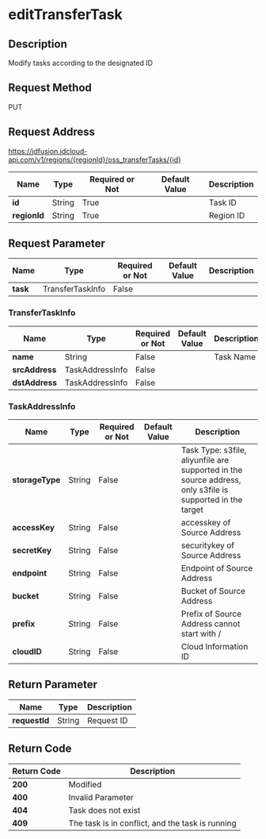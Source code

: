 # editTransferTask


## Description
Modify tasks according to the designated ID

## Request Method
PUT

## Request Address
https://jdfusion.jdcloud-api.com/v1/regions/{regionId}/oss_transferTasks/{id}

|Name|Type|Required or Not|Default Value|Description|
|---|---|---|---|---|
|**id**|String|True| |Task ID|
|**regionId**|String|True| |Region ID|

## Request Parameter
|Name|Type|Required or Not|Default Value|Description|
|---|---|---|---|---|
|**task**|TransferTaskInfo|False| | |

### TransferTaskInfo
|Name|Type|Required or Not|Default Value|Description|
|---|---|---|---|---|
|**name**|String|False| |Task Name|
|**srcAddress**|TaskAddressInfo|False| | |
|**dstAddress**|TaskAddressInfo|False| | |
### TaskAddressInfo
|Name|Type|Required or Not|Default Value|Description|
|---|---|---|---|---|
|**storageType**|String|False| |Task Type: s3file, aliyunfile are supported in the source address, only s3file is supported in the target|
|**accessKey**|String|False| |accesskey of Source Address|
|**secretKey**|String|False| |securitykey of Source Address|
|**endpoint**|String|False| |Endpoint of Source Address|
|**bucket**|String|False| |Bucket of Source Address|
|**prefix**|String|False| |Prefix of Source Address cannot start with /|
|**cloudID**|String|False| |Cloud Information ID|

## Return Parameter
|Name|Type|Description|
|---|---|---|
|**requestId**|String|Request ID|


## Return Code
|Return Code|Description|
|---|---|
|**200**|Modified|
|**400**|Invalid Parameter|
|**404**|Task does not exist|
|**409**|The task is in conflict, and the task is running|
